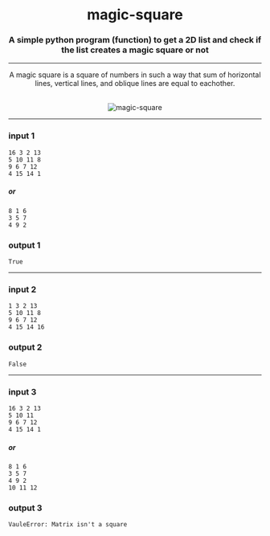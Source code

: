 
<div align="center"><h1>magic-square</h1></div>
<div align="center"><h3>A simple python program (function) to get a 2D list and check if the list creates a magic square or not</h3></div>

-----

<div align="center">A magic square is a square of numbers in such a way that sum of horizontal lines, vertical lines, and oblique lines are equal to eachother.</div>
<br>

<div align="center">

  ![magic-square](https://github.com/behrad26/magic-square/assets/112078003/9f08c72c-e8d9-4809-bec6-4276205b9c6e)
</div>

-----

### input 1
```
16 3 2 13
5 10 11 8
9 6 7 12
4 15 14 1
```
##### or
```
8 1 6
3 5 7
4 9 2
```
### output 1
```
True
```

-----

### input 2
```
1 3 2 13
5 10 11 8
9 6 7 12
4 15 14 16
```
### output 2
```
False
```

-----

### input 3
```
16 3 2 13
5 10 11
9 6 7 12
4 15 14 1
```
##### or
```
8 1 6
3 5 7
4 9 2
10 11 12
```
### output 3
```
VauleError: Matrix isn't a square
```
